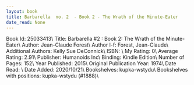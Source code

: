 ```yaml
---
layout: book
title: Barbarella  no. 2  - Book 2 - The Wrath of the Minute-Eater
date_read: None
---
```


Book Id: 25033413\ 
Title: Barbarella #2 : Book 2: The Wrath of the Minute-Eater\ 
Author: Jean-Claude Forest\ 
Author l-f: Forest, Jean-Claude\ 
Additional Authors: Kelly Sue DeConnick\ 
ISBN: \ 
My Rating: 0\ 
Average Rating: 2.91\ 
Publisher: Humanoids Inc\ 
Binding: Kindle Edition\ 
Number of Pages: 152\ 
Year Published: 2015\ 
Original Publication Year: 1974\ 
Date Read: \ 
Date Added: 2020/10/21\ 
Bookshelves: kupka-wstydu\ 
Bookshelves with positions: kupka-wstydu (#1888)\ 

